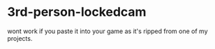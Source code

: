 # 3rd-person-lockedcam
wont work if you paste it into your game as it's ripped from one of my projects.
